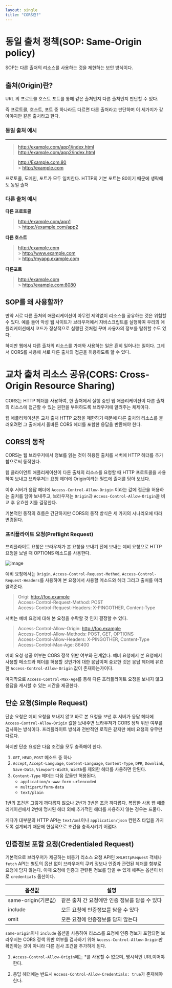 ```yaml
---
layout: single
title: "CORS란?"
---
```


# 동일 출처 정책(SOP: Same-Origin policy)

SOP는 다른 출처의 리소스를 사용하는 것을 제한하는 보안 방식이다.

## 출처(Origin)란?

URL 의 프로토콜 호스트 포트를 통해 같은 출처인지 다른 출처인지 판단할 수 있다.

즉 프로토콜, 호스트, 포트 중 하나라도 다르면 다른 출처라고 판단하며 이 세가지가 같아야지만 같은 출처라고 한다.

### 동일 출처 예시

---

> http://example.com/app1/index.html <br> http://example.com/app2/index.html<br>

> http://Example.com:80 <br> > http://example.com

프로토콜, 도메인, 포트가 모두 일치한다. HTTP의 기본 포트는 80이기 때문에 생략해도 동일 출처

### 다른 출처 예시

**다른 프로토콜**

> http://example.com/app1<br> > https://example.com/app2

**다른 호스트**

> http://example.com<br> > http://www.example.com<br> > http://myapp.example.com

**다른포트**

> http://example.com<br> > http://example.com:8080

## SOP를 왜 사용할까?

만약 서로 다른 출처의 애플리케이션이 아무런 제약없이 리소스를 공유하는 것은 위험할 수 있다. 예를 들어 악성 웹 사이트가 브라우저에서 자바스크립트를 실행하여 우리의 애플리케이션에서 코드가 정상적으로 실행된 것처럼 꾸며 사용자의 정보를 탈취할 수도 있다.

하지만 웹에서 다른 출처의 리소스를 가져와 사용하는 일은 흔히 일어나는 일이다. 그레서 CORS를 사용해 서로 다른 출처의 접근을 허용하도록 할 수 있다.

# 교차 출처 리소스 공유(CORS: Cross-Origin Resource Sharing)

CORS는 HTTP 헤더를 사용하여, 한 출처에서 실행 중인 웹 애플리케이션이 다른 출처의 리소스에 접근할 수 있는 권한을 부여하도록 브라우저에 알려주는 체제이다.

웹 애플리케이션은 교차 출처 HTTP 요청을 제한하기 때문에 다른 출처의 리소스를 불러오려면 그 출처에서 올바른 CORS 헤더를 포함한 응답을 반환해야 한다.

## CORS의 동작

CORS는 웹 브라우저에서 정보를 읽는 것이 허용된 출처를 서버에 HTTP 헤더를 추가함으로써 동작한다.

웹 클라이언트 애플리케이션이 다른 출처의 리소스를 요청할 때 HTTP 프로토콜을 사용하여 보내고 브라우저는 요청 헤더에 Origin이라는 필드에 출처를 담아 보낸다.

이후 서버가 응답 헤더에 `Access-Control-Allow-Origin` 이라는 값에 접근을 허용하는 출처를 담아 보내주고, 브라우저는 `Origin`과 `Access-Control-Allow-Origin`을 비교 후 유효한 지를 결정한다.

기본적인 동작의 흐름은 간단하지만 CORS의 동작 방식은 세 가지의 시나리오에 따라 변경된다.

### **프리플라이트 요청(Preflight Request)**

프리플라이트 요청은 브라우저가 본 요청을 보내기 전에 보내는 예비 요청으로 HTTP 요청을 보낼 때 OPTIONS 메소드를 사용한다.

![image](https://user-images.githubusercontent.com/67500926/122876949-0bf06080-d371-11eb-8413-61bbd3d332cb.png)

예비 요청에서는 `Origin`, `Access-Control-Request-Method`, `Access-Control-Request-Headers`를 사용하여 본 요청에서 사용할 메소드와 헤더 그리고 출처를 미리 알려준다.

> Origi: http://foo.example<br>
> Access-Control-Request-Method: POST<br>
> Access-Control-Request-Headers: X-PINGOTHER, Content-Type

서버는 예비 요청에 대해 본 요청을 수락할 것 인지 결정할 수 있다.

> Access-Control-Allow-Origin: http://foo.example<br>
> Access-Control-Allow-Methods: POST, GET, OPTIONS<br>
> Access-Control-Allow-Headers: X-PINGOTHER, Content-Type<br>
> Access-Control-Max-Age: 86400

예비 요청 성공 여부는 CORS 정책 위반 여부와 관계없다. 예비 요청에서 본 요청에서 사용할 메소드와 헤더를 허용할 것인가에 대한 응답이며 중요한 것은 응답 헤더에 유효한 `Access-Control-Allow-Origin` 값이 존재하는가이다.

마지막으로 `Access-Control-Max-Age`를 통해 다른 프리플라이트 요청을 보내지 않고 응답을 캐시할 수 있는 시간을 제공한다.

## **단순 요청(Simple Request)**

단순 요청은 예비 요청을 보내지 않고 바로 본 요청을 보낸 후 서버가 응답 헤더에 `Access-Control-Allow-Origin` 값을 보내주면 브라우저가 CORS 정책 위반 여부를 검사하는 방식이다. 프리플라이트 방식과 전반적인 로직은 같지만 예비 요청의 유무만 다르다.

하지만 단순 요청은 다음 조건을 모두 충족해야 한다.

1. `GET`, `HEAD`, `POST` 메소드 중 하나
2. `Accept`, `Accept-Language`, `Content-Language`, `Content-Type`, `DPR`, `Downlink`, `Save-Data`, `Viewport-Width`, `Width`를 제외한 헤더를 사용하면 안된다.
3. `Content-Type` 헤더는 다음 값들만 허용된다.
   - `application/x-www-form-urlencoded`
   - `multipart/form-data`
   - `text/plain`

1번의 조건은 그렇게 까다롭지 않으나 2번과 3번은 조금 까다롭다. 복잡한 사용 웹 애플리케이션에서 2번에 명시된 헤더 외에 추가적인 헤더를 사용하지 않는 경우는 드물다.

게다가 대부분의 HTTP API는 `text/xml`이나 `application/json` 컨텐츠 타입을 가지도록 설계되기 때문에 현실적으로 조건을 충족시키기 어렵다.

## **인증정보 포함 요청(Credentialed Request)**

기본적으로 브라우저가 제공하는 비동기 리소스 요청 API인 `XMLHttpRequest` 객체나 `fetch` API는 별도의 옵션 없이 브라우저의 쿠키 정보나 인증과 관련된 헤더를 함부로 요청에 담지 않는다. 이때 요청에 인증과 관련된 정보를 담을 수 있게 해주는 옵션이 바로 `credentials` 옵션이다.

| 옵션값              | 설명                                           |
| ------------------- | ---------------------------------------------- |
| same-origin(기본값) | 같은 출처 간 요청에만 인증 정보를 담을 수 있다 |
| include             | 모든 요청에 인증정보를 담을 수 있다            |
| omit                | 모든 요청에 인증정보를 담지 않는다             |

`same-origin`이나 `include` 옵션을 사용하여 리소스를 요청에 인증 정보가 포함되면 브라우저는 CORS 정책 위반 여부를 검사하기 위해 `Access-Control-Allow-Origin`만 확인하는 것이 아니라 다른 검사 조건을 추가하게 된다.

1. `Access-Control-Allow-Origin`에는 \*를 사용할 수 없으며, 명시적인 URL이어야한다.

2. 응답 헤더에는 반드시 `Access-Control-Allow-Credentials: true`가 존재해야한다.
